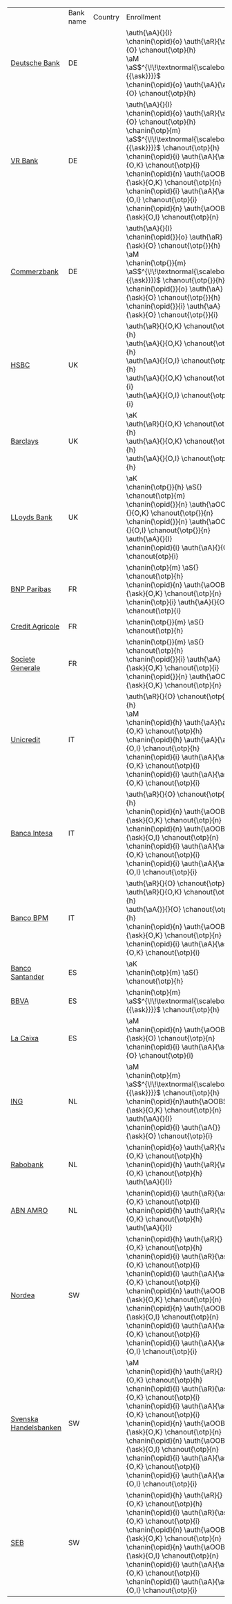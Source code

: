 <table>
	<th>
		<td>Bank name</td>
		<td>Country</td>
		<td>Enrollment</td>
		<td>Authenticators</td>
		<td>Binding</td>
		<td>IPs</td>
		<td>MPs</td>
		<td>Exemptions</td>
	</th>
	<tr class="bank-row" id="deutsche-bank">
		<td><a href="banks/de/deutsche-bank">Deutsche Bank</a> 	</td>
		<td> DE	</td>
		<td> <i class="fas fa-university"></i> </td>
		<td> \auth{\aA}{}{I} <br/> \chanin{\opid}{o} \auth{\aR}{\ask}{O} \chanout{\otp}{h} <br/> \aM <br/> \aS$^{\!\!\textnormal{\scalebox{1}{{\ask}}}}$ <br/> \chanin{\opid}{o} \auth{\aA}{\ask}{O} \chanout{\otp}{h} <br/></td>
		<td> <i class="fas fa-globe-americas"></i>,<i class="fas fa-globe-americas"></i>,-- <br/> <bold>E</bold>,<i class="fas fa-globe-americas"></i>,<i class="fas fa-globe-americas"></i> <br/> <i class="fas fa-university"></i>,<i class="fas fa-university"></i>,<i class="fas fa-university"></i> <br/> <i class="fas fa-globe-americas"></i>,<i class="fas fa-globe-americas"></i>,<i class="fas fa-globe-americas"></i> <br/> <i class="fas fa-globe-americas"></i>,<i class="fas fa-globe-americas"></i>,<i class="fas fa-globe-americas"></i>(\aS)</td>
		<td>  IP-6 <br/> IP-11 <br/> IP-15 <br/> IP-21  </td>
		<td>  MP-10 <br/> MP-19 <br/> MP-25 <br/> MP-27  </td>
		<td> <i class="fas fa-check"></i> </td>
	</tr>
	<tr class="bank-row" id="vr-bank">
		<td><a href="banks/de/vr-bank">VR Bank</a> </td>
		<td> DE	</td>
		<td><i class="fas fa-university"></i> </td>
		<td>\auth{\aA}{}{I} <br/> \chanin{\opid}{o} \auth{\aR}{\ask}{O} \chanout{\otp}{h} <br/> \chanin{\otp}{m} \aS$^{\!\!\textnormal{\scalebox{1}{{\ask}}}}$ \chanout{\otp}{h} <br/> \chanin{\opid}{i} \auth{\aA}{\ask}{O,K} \chanout{\otp}{i} <br/> \chanin{\opid}{n} \auth{\aOOBS}{\ask}{O,K} \chanout{\otp}{n} <br/> \chanin{\opid}{i} \auth{\aA}{\ask}{O,I} \chanout{\otp}{i} <br/> \chanin{\opid}{n} \auth{\aOOBS}{\ask}{O,I} \chanout{\otp}{n} </td>
		<td><i class="fas fa-globe-americas"></i>, <i class="fas fa-globe-americas"></i>, <i class="fas fa-globe-americas"></i> <br/> <bold>E</bold>,<i class="fas fa-globe-americas"></i>, <img src="/res/img/binding/mfa_icon.png" height=20 />  <br/> <i class="fas fa-university"></i>, <i class="fas fa-university"></i>, <i class="fas fa-globe-americas"></i> <br/>  <i class="fas fa-globe-americas"></i>,<i class="fas fa-globe-americas"></i>,<i class="fas fa-globe-americas"></i> <br/> <i class="fas fa-globe-americas"></i>,<i class="fas fa-globe-americas"></i>,<i class="fas fa-globe-americas"></i> <br/> <i class="fas fa-globe-americas"></i>,<i class="fas fa-globe-americas"></i>,<i class="fas fa-globe-americas"></i> <br/> <i class="fas fa-globe-americas"></i>,<i class="fas fa-globe-americas"></i>,<i class="fas fa-globe-americas"></i> </td>
		<td>	IP-6 <br/> IP-15 <br/> IP-31 <br/> IP-32 </td>
		<td> 	MP-8 <br/> MP-20,<br/> MP-21 <br/> MP-22,<br/>MP-28 <br/> MP-29	</td>
		<td> <i class="fas fa-check"></i> </td>
	</tr>
	<tr class="bank-row" id="commerzbank">
		<td><a href="banks/de/commerzbank">Commerzbank</a>  </td>
		<td>DE   </td>
		<td><i class="fas fa-globe-americas"></i> </td><td> \auth{\aA}{}{I} <br/> \chanin{\opid{}}{o} \auth{\aR}{\ask}{O} \chanout{\otp{}}{h} <br/> \aM <br/> \chanin{\otp{}}{m} \aS$^{\!\!\textnormal{\scalebox{1}{{\ask}}}}$ \chanout{\otp{}}{h} <br/> \chanin{\opid{}}{o} \auth{\aA}{\ask}{O} \chanout{\otp{}}{h} <br/> \chanin{\opid{}}{i} \auth{\aA}{\ask}{O} \chanout{\otp{}}{i} </td>
		<td><i class="fas fa-globe-americas"></i>, <i class="fas fa-globe-americas"></i>, -- <br/> <bold>E</bold>,<i class="fas fa-globe-americas"></i>,<i class="fas fa-globe-americas"></i>  <br/> <i class="fas fa-globe-americas"></i>,<i class="fas fa-globe-americas"></i>,<i class="fas fa-globe-americas"></i> <br/> <i class="fas fa-globe-americas"></i>,<i class="fas fa-globe-americas"></i>,<i class="fas fa-globe-americas"></i> <br/> <i class="fas fa-globe-americas"></i>,<i class="fas fa-globe-americas"></i>,<i class="fas fa-globe-americas"></i>(\bS) <br/> <i class="fas fa-globe-americas"></i>,<i class="fas fa-globe-americas"></i>,<i class="fas fa-globe-americas"></i>(\bS) </td>
		<td>  IP-6 <br/> IP-11 <br/> IP-15 <br/> IP-21  </td>
		<td>  MP-8 <br/> MP-19 <br/> MP-22 <br/> MP-27  </td>
		<td> <i class="fas fa-check"></i> </td>
	</tr>
	<tr class="bank-row" id="hsbc">
		<td><a href="banks/uk/hsbc">HSBC</a></td>
		<td>UK	</td>
		<td><i class="fas fa-university"></i>  </td>
		<td>\auth{\aR}{}{O,K} \chanout{\otp{}}{h} <br/> \auth{\aA}{}{O,K} \chanout{\otp{}}{h} <br/> \auth{\aA}{}{O,I} \chanout{\otp{}}{h} <br/> \auth{\aA}{}{O,K} \chanout{\otp{}}{i} <br/> \auth{\aA}{}{O,I} \chanout{\otp{}}{i} </td>
		<td><bold>E</bold>,<i class="fas fa-globe-americas"></i>,\bMFA <br/> <i class="fas fa-globe-americas"></i>,<i class="fas fa-globe-americas"></i>,\bMFA <br/> <i class="fas fa-globe-americas"></i>,<i class="fas fa-globe-americas"></i>,\bMFA <br/> <i class="fas fa-globe-americas"></i>,<i class="fas fa-globe-americas"></i>,\bMFA <br/> <i class="fas fa-globe-americas"></i>,<i class="fas fa-globe-americas"></i>,\bMFA </td>
		<td> IP-2 <br/> IP-19 <br/> IP-20  </td>
		<td> MP-15 <br/> MP-16 </td>
		<td> <i class="fas fa-check-double"></i></td>
	</tr>
	<tr class="bank-row" id="barclays">
		<td><a href="banks/uk/barclays">Barclays</a></td>
		<td>UK	</td>
		<td> <i class="fas fa-university"></i>  </td>
		<td>\aK <br/> \auth{\aR}{}{O,K} \chanout{\otp{}}{h} <br/> \auth{\aA}{}{O,K} \chanout{\otp{}}{h} <br/> \auth{\aA}{}{O,I} \chanout{\otp{}}{h}  </td>
		<td><bold>E</bold>, <i class="fas fa-globe-americas"></i>, <i class="fas fa-globe-americas"></i><br/> <i class="fas fa-globe-americas"></i>,<i class="fas fa-globe-americas"></i>,\bMFA <br/> <i class="fas fa-globe-americas"></i>, <i class="fas fa-globe-americas"></i>, \bMFA  <br/> <i class="fas fa-globe-americas"></i>, <i class="fas fa-globe-americas"></i>, \bMFA </td>
		<td> IP-2 <br/> IP-19, <br/> IP-20 </td>
		<td></td>
		<td><i class="fas fa-check-double"></i></td>
	</tr>
	<tr class="bank-row" id="lloyds-bank">
		<td><a href="banks/uk/lloyds-bank">LLoyds Bank</a></td>
		<td>UK</td>
		<td><i class="fas fa-university"></i>   </td>
		<td>\aK <br/> \chanin{\otp{}}{h} \aS{} \chanout{\otp}{m} <br/> \chanin{\opid{}}{n} \auth{\aOOBS}{}{O,K} \chanout{\otp{}}{n} <br/> \chanin{\opid{}}{n} \auth{\aOOBS}{}{O,I} \chanout{\otp{}}{n} <br/> \auth{\aA}{}{I} <br/> \chanin{\opid}{i} \auth{\aA}{}{O} \chanout{otp}{i}  </td>
		<td><bold>E</bold>, <i class="fas fa-university"></i>, <i class="fas fa-university"></i> <br/> <bold>E</bold>,<i class="fas fa-university"></i>,<i class="fas fa-university"></i> <br/> <i class="fas fa-globe-americas"></i>,<i class="fas fa-globe-americas"></i>,<i class="fas fa-globe-americas"></i> <br/> <i class="fas fa-globe-americas"></i>,<i class="fas fa-globe-americas"></i>,<i class="fas fa-globe-americas"></i> <br/> <i class="fas fa-globe-americas"></i>,<i class="fas fa-globe-americas"></i>,<i class="fas fa-globe-americas"></i> <br/> <i class="fas fa-globe-americas"></i>,<i class="fas fa-globe-americas"></i>,<i class="fas fa-globe-americas"></i> </td>
		<td> IP-17 <br/> IP-29, <br/> IP-30 </td>
		<td>MP-17 <br/> MP-26 </td>
		<td> <i class="fas fa-check-double"></i></td>
	</tr>
	<tr class="bank-row" id="bnp-paribas">
		<td><a href="banks/fr/bnp-paribas">BNP Paribas</a></td>
		<td>FR </td>
		<td><i class="fas fa-globe-americas"></i>   </td>
		<td>\chanin{\otp}{m} \aS{} \chanout{\otp}{h}<br/> \chanin{\opid}{n} \auth{\aOOBS}{\ask}{O,K} \chanout{\otp}{n} <br/> \chanin{\otp}{i} \auth{\aA}{}{O} \chanout{\otp}{i}  </td>
		<td><bold>E</bold>,<i class="fas fa-globe-americas"></i>,<i class="fas fa-globe-americas"></i> <br/> <i class="fas fa-globe-americas"></i>,<i class="fas fa-globe-americas"></i>,<i class="fas fa-globe-americas"></i>(\aS) <br/> <i class="fas fa-globe-americas"></i>,<i class="fas fa-globe-americas"></i>,<i class="fas fa-globe-americas"></i>(\aS)  </td>
		<td> IP-14 <br/> IP-27 </td>
		<td>MP-12,MP-20 </td>
		<td><i class="fas fa-check-double"></i></td>
	</tr>
	<tr class="bank-row" id="credit-agricole">
		<td><a href="banks/fr/credit-agricole">Credit Agricole</a></td>
		<td>FR </td>
		<td> <i class="fas fa-globe-americas"></i>  </td>
		<td>\chanin{\otp{}}{m} \aS{} \chanout{\otp}{h} </td>
		<td><bold>E</bold>,<i class="fas fa-globe-americas"></i>,<i class="fas fa-globe-americas"></i> </td>
		<td>IP-14 </td>
		<td> </td>
		<td><i class="fas fa-check-double"></i></td>
	</tr>
	<tr class="bank-row" id="societe-generale">
		<td><a href="banks/fr/societe-generale">Societe Generale</a></td>
		<td>FR </td>
		<td><i class="fas fa-globe-americas"></i>   </td>
		<td>\chanin{\otp{}}{m} \aS{} \chanout{\otp}{h} <br/> \chanin{\opid{}}{i} \auth{\aA}{\ask}{O,K} \chanout{\otp}{i} <br/> \chanin{\opid{}}{n} \auth{\aOOBS}{\ask}{O,K} \chanout{\otp}{n}  </td>
		<td><bold>E</bold>,<i class="fas fa-globe-americas"></i>,<i class="fas fa-globe-americas"></i> <br/> <i class="fas fa-globe-americas"></i>,<i class="fas fa-globe-americas"></i>,<i class="fas fa-globe-americas"></i>(\aS) <br/> <i class="fas fa-globe-americas"></i>,<i class="fas fa-globe-americas"></i>,<i class="fas fa-globe-americas"></i>(\aS) </td>
		<td> IP-14 <br/> IP-27</td>
		<td> MP-20 </td>
		<td><i class="fas fa-check"></i></td>
	</tr>
	<tr class="bank-row" id="unicredit">
		<td><a href="banks/it/unicredit">Unicredit</a></td>
		<td>IT </td>
		<td><i class="fas fa-university"></i>   </td>
		<td>\auth{\aR}{}{O} \chanout{\otp{}}{h} <br/> \aM <br/> \chanin{\opid}{h} \auth{\aA}{\ask}{O,K} \chanout{\otp}{h} <br/> \chanin{\opid}{h} \auth{\aA}{\ask}{O,I} \chanout{\otp}{h} <br/> \chanin{\opid}{i} \auth{\aA}{\ask}{O,K} \chanout{\otp}{i} <br/> \chanin{\opid}{i} \auth{\aA}{\ask}{O,K} \chanout{\otp}{i} </td>
		<td><bold>E</bold>, <i class="fas fa-university"></i>, <i class="fas fa-university"></i> <br/> <bold>E</bold>, <i class="fas fa-globe-americas"></i>, <i class="fas fa-globe-americas"></i> <br/> <i class="fas fa-globe-americas"></i>,<i class="fas fa-globe-americas"></i>,\bMFA <br/> <i class="fas fa-globe-americas"></i>,<i class="fas fa-globe-americas"></i>,\bMFA <br/> <i class="fas fa-globe-americas"></i>,<i class="fas fa-globe-americas"></i>,\bMFA <br/> <i class="fas fa-globe-americas"></i>,<i class="fas fa-globe-americas"></i>,\bMFA </td>
		<td>  IP-1 <br/> IP-11, <br/> IP-24 <br/> IP-25  </td>
		<td> MP-20 <br/> MP-21 </td>
		<td><i class="fas fa-check-double"></i></td>
	</tr>
	<tr class="bank-row" id="banca-intesa">
		<td><a href="banks/it/banca-intesa">Banca Intesa</a></td>
		<td>IT </td>
		<td><i class="fas fa-university"></i>   </td>
		<td>\auth{\aR}{}{O} \chanout{\otp{}}{h} <br/> \chanin{\opid}{n} \auth{\aOOBS}{\ask}{O,K} \chanout{\otp}{n}<br/>  \chanin{\opid}{n} \auth{\aOOBS}{\ask}{O,I} \chanout{\otp}{n} <br/> \chanin{\opid}{i} \auth{\aA}{\ask}{O,K} \chanout{\otp}{i} <br/> \chanin{\opid}{i} \auth{\aA}{\ask}{O,I} \chanout{\otp}{i}  </td>
		<td><bold>E</bold>, <i class="fas fa-university"></i>, <i class="fas fa-university"></i> <br/> <i class="fas fa-globe-americas"></i>, <i class="fas fa-globe-americas"></i>, \bMFA <br/> <i class="fas fa-globe-americas"></i>, <i class="fas fa-globe-americas"></i>, \bMFA <br/> <i class="fas fa-globe-americas"></i>, <i class="fas fa-globe-americas"></i>, \bMFA <br/> <i class="fas fa-globe-americas"></i>, <i class="fas fa-globe-americas"></i>, \bMFA </td>
		<td> IP-1 <br/> IP-27, <br/> IP-28  </td>
		<td> MP-1 <br/> MP-20, <br/> MP-21  </td>
		<td><i class="fas fa-check-double"></i> </td>
	</tr>
	<tr class="bank-row" id="banco-bpm">
		<td><a href="banks/it/banco-bpm">Banco BPM</a></td>
		<td>IT </td>
		<td><i class="fas fa-university"></i>   </td>
		<td>\auth{\aR}{}{O} \chanout{\otp}{h} <br/> \auth{\aR}{}{O,K} \chanout{\otp}{h} <br/>  \auth{\aA{}}{}{O} \chanout{\otp}{h}<br/> \chanin{\opid}{n} \auth{\aOOBS}{\ask}{O,K} \chanout{\otp}{n} <br/> \chanin{\opid}{i} \auth{\aA}{\ask}{O,K}  \chanout{\otp}{i} </td>
		<td><bold>E</bold>, <i class="fas fa-university"></i>, <i class="fas fa-university"></i> <br/> <i class="fas fa-globe-americas"></i>, <i class="fas fa-university"></i>, <i class="fas fa-university"></i> <br/> <i class="fas fa-globe-americas"></i>,<i class="fas fa-globe-americas"></i>,\bMFA <br/> <i class="fas fa-globe-americas"></i>,<i class="fas fa-globe-americas"></i>,\bMFA <br/> <i class="fas fa-globe-americas"></i>,<i class="fas fa-globe-americas"></i>,\bMFA  </td>
		<td>IP-1 <br/> IP-2, <br/> IP-18 <br/> IP-27  </td>
		<td>MP-1 <br/> MP-20 </td>
		<td><i class="fas fa-check"></i> </td>
	</tr>
	<tr class="bank-row" id="banco-santander">
		<td><a href="banks/es/banco-santander">Banco Santander</a></td>
		<td>ES	</td>
		<td><i class="fas fa-globe-americas"></i>   </td>
		<td>\aK <br/> \chanin{\otp}{m} \aS{} \chanout{\otp}{h}  </td>
		<td><bold>E</bold>,<i class="fas fa-globe-americas"></i>,<i class="fas fa-globe-americas"></i> <br/> <bold>E</bold>,<i class="fas fa-globe-americas"></i>,<i class="fas fa-globe-americas"></i>  </td>
		<td>IP-16</td>
		<td>MP-14 </td>
		<td><i class="fas fa-check-double"></i></td>
	</tr>
	<tr class="bank-row" id="bbva">
		<td><a href="banks/es/bbva">BBVA</a></td>
		<td>ES</td>
		<td><i class="fas fa-globe-americas"></i></td>
		<td>\chanin{\otp}{m} \aS$^{\!\!\textnormal{\scalebox{1}{{\ask}}}}$ \chanout{\otp}{h} </td>
		<td><bold>E</bold>,<i class="fas fa-globe-americas"></i>,<i class="fas fa-globe-americas"></i>  </td>
		<td>IP-15 </td>
		<td>MP-13 </td>
		<td><i class="fas fa-check"></i></td>
	</tr>
	<tr class="bank-row" id="la-caixa">
		<td><a href="banks/es/la-caixa">La Caixa</a></td>
		<td>ES </td>
		<td><i class="fas fa-globe-americas"></i> </td>
		<td>\aM <br/> \chanin{\opid}{n} \auth{\aOOBS{}}{\ask}{O} \chanout{\otp}{n} <br/> \chanin{\opid}{i} \auth{\aA}{\ask}{O} \chanout{\otp}{i} </td>
		<td><bold>E</bold>,<i class="fas fa-university"></i>,<i class="fas fa-university"></i> <br/> <i class="fas fa-globe-americas"></i>, <i class="fas fa-globe-americas"></i>, \bMFA <br/> <i class="fas fa-globe-americas"></i>, <i class="fas fa-globe-americas"></i>, \bMFA  </td>
		<td>IP-11<br/> IP-26 </td>
		<td>MP-19</td>
		<td><i class="fas fa-check-double"></i></td>
	</tr>
	<tr class="bank-row" id="ing">
		<td><a href="banks/nl/ing">ING</a></td>
		<td>NL	</td>
		<td><i class="fas fa-globe-americas"></i> </td>
		<td>\aM <br/> \chanin{\otp}{m} \aS$^{\!\!\textnormal{\scalebox{1}{{\ask}}}}$ \chanout{\otp}{h} <br/> \chanin{\opid}{n}\auth{\aOOBS{}}{\ask}{O,K} \chanout{\otp}{n} <br/> \auth{\aA}{}{I} <br/> \chanin{\opid}{i} \auth{\aA{}}{\ask}{O} \chanout{\otp}{i} </td>
		<td><bold>E</bold>,<i class="fas fa-globe-americas"></i>,<i class="fas fa-globe-americas"></i> <br/> <bold>E</bold>,<i class="fas fa-globe-americas"></i>,<i class="fas fa-globe-americas"></i> <br/> <i class="fas fa-globe-americas"></i>,<i class="fas fa-globe-americas"></i>,<i class="fas fa-globe-americas"></i>(\aS) <br/> <i class="fas fa-globe-americas"></i>, <i class="fas fa-globe-americas"></i>, -- <br/> <i class="fas fa-globe-americas"></i>,<i class="fas fa-globe-americas"></i>,<i class="fas fa-globe-americas"></i>(\aS) </td>
		<td> IP-11 <br/> IP-15, <br/> IP-27  </td>
		<td>MP-19 <br/> MP-27 </td>
		<td><i class="fas fa-check"></i></td>
	</tr>
	<tr class="bank-row" id="rabobank">
		<td><a href="banks/nl/rabobank">Rabobank</a></td>
		<td>NL	</td>
		<td><i class="fas fa-globe-americas"></i> </td>
		<td>\chanin{\opid}{o} \auth{\aR}{\ask}{O,K} \chanout{\otp}{h} <br/> \chanin{\opid}{h} \auth{\aR}{\ask}{O,K} \chanout{\otp}{h} <br/> \auth{\aA}{}{I}  </td>
		<td><bold>E</bold>,<i class="fas fa-university"></i>,<i class="fas fa-university"></i> <br/> -- <br/> <i class="fas fa-globe-americas"></i>, <i class="fas fa-globe-americas"></i>, --  </td>
		<td>IP-7 <br/> IP-10 </td>
		<td>MP-9 <br/> MP-24 </td>
		<td> <i class="fas fa-check-double"></i> </td>
	</tr>
	<tr class="bank-row" id="abn-amro">
		<td><a href="banks/nl/abn-amro">ABN AMRO</a></td>
		<td>NL	</td>
		<td><i class="fas fa-globe-americas"></i> </td>
		<td>\chanin{\opid}{i} \auth{\aR}{\ask}{O,K} \chanout{\otp}{i} <br/> \chanin{\opid}{h} \auth{\aR}{\ask}{O,K} \chanout{\otp}{h} <br/> \auth{\aA}{}{I}  </td>
		<td><bold>E</bold>,<i class="fas fa-globe-americas"></i>,<i class="fas fa-globe-americas"></i> <br/> -- <br/> <i class="fas fa-globe-americas"></i>, <i class="fas fa-globe-americas"></i>, --<br/>  </td>
		<td>IP-5 <br/> IP-10 </td>
		<td> MP-5 <br/> MP-5, <br/> MP-23 <br/> MP-23  </td>
		<td><i class="fas fa-check-double"></i></td>
	</tr>
	<tr class="bank-row" id="nordea">
		<td><a href="banks/sw/nordea">Nordea</a></td>
		<td>SW	</td>
		<td><i class="fas fa-globe-americas"></i> </td>
		<td>\chanin{\opid}{h} \auth{\aR}{}{O,K} \chanout{\otp}{h} <br/> \chanin{\opid}{i} \auth{\aR}{\ask}{O,K} \chanout{\otp}{i} <br/> \chanin{\opid}{i} \auth{\aA}{\ask}{O,K} \chanout{\otp}{i} <br/> \chanin{\opid}{n} \auth{\aOOBS}{\ask}{O,K} \chanout{\otp}{n}<br/> \chanin{\opid}{n} \auth{\aOOBS}{\ask}{O,I} \chanout{\otp}{n} <br/> \chanin{\opid}{i} \auth{\aA}{\ask}{O,K} \chanout{\otp}{i}<br/> \chanin{\opid}{i} \auth{\aA}{\ask}{O,I} \chanout{\otp}{i} </td>
		<td><bold>E</bold>,<i class="fas fa-globe-americas"></i>,<i class="fas fa-globe-americas"></i> <br/> <i class="fas fa-globe-americas"></i>,<i class="fas fa-globe-americas"></i>,<i class="fas fa-globe-americas"></i> <br/> <i class="fas fa-globe-americas"></i>,<i class="fas fa-globe-americas"></i>,\bMFA <br/> <i class="fas fa-globe-americas"></i>,<i class="fas fa-globe-americas"></i>,\bMFA <br/> <i class="fas fa-globe-americas"></i>,<i class="fas fa-globe-americas"></i>,\bMFA <br/> <i class="fas fa-globe-americas"></i>,<i class="fas fa-globe-americas"></i>,\bMFA <br/> <i class="fas fa-globe-americas"></i>,<i class="fas fa-globe-americas"></i>,\bMFA </td>
		<td> IP-5 <br/> IP-8, <br/> IP-13 <br/> IP-27, <br/> IP-28  </td>
		<td> MP-3 <br/> MP-20, <br/>MP-21  </td>
		<td><i class="fas fa-check-double"></i></td>
	</tr>
	<tr class="bank-row" id="svenska-handelsbanken">
		<td><a href="banks/sw/svenska-handelsbanken">Svenska Handelsbanken</a></td>
		<td>SW	</td>
		<td><i class="fas fa-university"></i> </td>
		<td>\aM <br/> \chanin{\opid}{h} \auth{\aR}{}{O,K} \chanout{\otp}{h} <br/> \chanin{\opid}{i} \auth{\aR}{\ask}{O,K} \chanout{\otp}{i} <br/> \chanin{\opid}{i} \auth{\aA}{\ask}{O,K} \chanout{\otp}{i} <br/> \chanin{\opid}{n} \auth{\aOOBS}{\ask}{O,K} \chanout{\otp}{n}<br/> \chanin{\opid}{n} \auth{\aOOBS}{\ask}{O,I} \chanout{\otp}{n} <br/> \chanin{\opid}{i} \auth{\aA}{\ask}{O,K} \chanout{\otp}{i}<br/> \chanin{\opid}{i} \auth{\aA}{\ask}{O,I} \chanout{\otp}{i}  </td>
		<td><bold>E</bold>,<i class="fas fa-globe-americas"></i>,<i class="fas fa-globe-americas"></i> <br/> \bMFA,<i class="fas fa-globe-americas"></i>,<i class="fas fa-globe-americas"></i> <br/> \bMFA,<i class="fas fa-globe-americas"></i>,<i class="fas fa-globe-americas"></i> <br/> <i class="fas fa-globe-americas"></i>,<i class="fas fa-globe-americas"></i>,\bMFA <br/> <i class="fas fa-globe-americas"></i>,<i class="fas fa-globe-americas"></i>,\bMFA <br/> <i class="fas fa-globe-americas"></i>,<i class="fas fa-globe-americas"></i>,\bMFA <br/> <i class="fas fa-globe-americas"></i>,<i class="fas fa-globe-americas"></i>,\bMFA <br/> <i class="fas fa-globe-americas"></i>,<i class="fas fa-globe-americas"></i>,\bMFA  </td>
		<td> IP-5 <br/> IP-8, <br/> IP-11 <br/> IP-13,<br/>IP-27 <br/> IP-28 </td>
		<td> MP-3 <br/> MP-10, <br/> MP-20 <br/> MP-21 </td>
		<td><i class="fas fa-times"></i></td>
	</tr>
	<tr class="bank-row" id="seb">
		<td><a href="banks/sw/seb">SEB</a></td>
		<td>SW	</td>
		<td><i class="fas fa-globe-americas"></i> </td>
		<td>\chanin{\opid}{h} \auth{\aR}{}{O,K} \chanout{\otp}{h} <br/> \chanin{\opid}{i} \auth{\aR}{\ask}{O,K} \chanout{\otp}{i} <br/> \chanin{\opid}{n} \auth{\aOOBS}{\ask}{O,K} \chanout{\otp}{n}<br/> \chanin{\opid}{n} \auth{\aOOBS}{\ask}{O,I} \chanout{\otp}{n} <br/> \chanin{\opid}{i} \auth{\aA}{\ask}{O,K} \chanout{\otp}{i}<br/> \chanin{\opid}{i} \auth{\aA}{\ask}{O,I} \chanout{\otp}{i} </td>
		<td><bold>E</bold>,<i class="fas fa-globe-americas"></i>,<i class="fas fa-globe-americas"></i> <br/> \bMFA,<i class="fas fa-globe-americas"></i>,<i class="fas fa-globe-americas"></i> <br/> <i class="fas fa-globe-americas"></i>,<i class="fas fa-globe-americas"></i>,\bMFA <br/> <i class="fas fa-globe-americas"></i>,<i class="fas fa-globe-americas"></i>,\bMFA <br/> <i class="fas fa-globe-americas"></i>,<i class="fas fa-globe-americas"></i>,\bMFA <br/> <i class="fas fa-globe-americas"></i>,<i class="fas fa-globe-americas"></i>,\bMFA </td>
		<td> IP-5 <br/> IP-8,<br/> IP-27 <br/> IP-28 </td>
		<td> MP-3 <br/> MP-20, <br/> MP-21 </td>
		<td> <i class="fas fa-times"></i></td>
	</tr>
</table>

